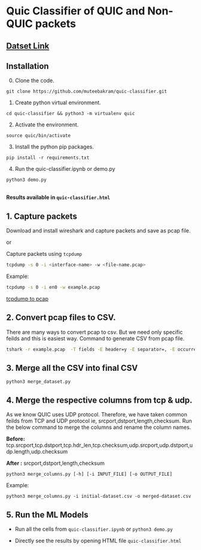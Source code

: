 # Quic Classifier of QUIC and Non-QUIC packets

## [Datset Link](https://drive.google.com/drive/u/1/folders/1ShLIMt0m0-cjEuRZ-TBn9hh1JwZx_LhG)

## Installation

0. Clone the code.

```
git clone https://github.com/muteebakram/quic-classifier.git
```

1. Create python virtual environment.

```
cd quic-classifier && python3 -m virtualenv quic
```

2. Activate the environment.

```
source quic/bin/activate
```

3. Install the python pip packages.

```
pip install -r requirements.txt
```

4. Run the quic-classifier.ipynb or demo.py

```
python3 demo.py
```

\
**Results available in `quic-classifier.html`**

## 1. Capture packets

Download and install wireshark and capture packets and save as pcap file.

or

Capture packets using `tcpdump`

```sh
tcpdump -s 0 -i <interface-name> -w <file-name.pcap>
```

Example:

```sh
tcpdump -s 0 -i en0 -w example.pcap
```

[tcpdump to pcap](https://linuxexplore.com/2012/06/07/use-tcpdump-to-capture-in-a-pcap-file-wireshark-dump/)

## 2. Convert pcap files to CSV.

There are many ways to convert pcap to csv. But we need only specific feilds and this is easiest way. Command to generate CSV from pcap file.

```sh
tshark -r example.pcap  -T fields -E header=y -E separator=, -E occurrence=f  -e frame.encap_type -e frame.time_epoch -e frame.len -e frame.cap_len -e eth.src -e eth.dst -e ip.version -e ip.hdr_len -e ip.tos -e ip.id -e ip.flags -e ip.flags.rb -e ip.flags.df -e ip.flags.mf -e ip.frag_offset -e ip.ttl -e ip.proto -e ip.checksum -e ip.src -e ip.dst -e ip.len -e ip.dsfield -e tcp.srcport -e tcp.dstport -e tcp.hdr_len -e tcp.checksum -e udp.srcport -e udp.dstport -e udp.length -e udp.checksum -e quic > initial-dataset.csv
```

## 3. Merge all the CSV into final CSV

```
python3 merge_dataset.py
```

## 4. Merge the respective columns from tcp & udp.

As we know QUIC uses UDP protocol. Therefore, we have taken common feilds from TCP and UDP protocol ie, srcport,dstport,length,checksum. Run the below command to merge the columns and rename the column names.

**Before:** tcp.srcport,tcp.dstport,tcp.hdr_len,tcp.checksum,udp.srcport,udp.dstport,udp.length,udp.checksum

**After :** srcport,dstport,length,checksum

```
python3 merge_columns.py [-h] [-i INPUT_FILE] [-o OUTPUT_FILE]
```

Example:
```
python3 merge_columns.py -i initial-dataset.csv -o merged-dataset.csv
```

## 5. Run the ML Models

- Run all the cells from `quic-classifier.ipynb` or `python3 demo.py`

- Directly see the results by opening HTML file `quic-classifier.html`
